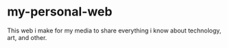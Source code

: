 # my-personal-web
This web i make for my media to share everything i know about technology, art, and other.
